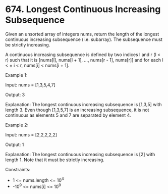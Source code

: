 # 674. Longest Continuous Increasing Subsequence

Given an unsorted array of integers nums, return the length of the longest continuous increasing subsequence (i.e. subarray). The subsequence must be strictly
increasing.

A continuous increasing subsequence is defined by two indices l and r (l < r) such that it is [nums[l], nums[l + 1], ..., nums[r - 1], nums[r]] and for each l <
= i < r, nums[i] < nums[i + 1].

Example 1:

Input: nums = [1,3,5,4,7]

Output: 3

Explanation: The longest continuous increasing subsequence is [1,3,5] with length 3.
Even though [1,3,5,7] is an increasing subsequence, it is not continuous as elements 5 and 7 are separated by element 4.

Example 2:

Input: nums = [2,2,2,2,2]

Output: 1

Explanation: The longest continuous increasing subsequence is [2] with length 1. Note that it must be strictly increasing.

Constraints:

* 1 <= nums.length <= 10<sup>4<sup>
* -10<sup>9</sup> <= nums[i] <= 10<sup>9</sup>
